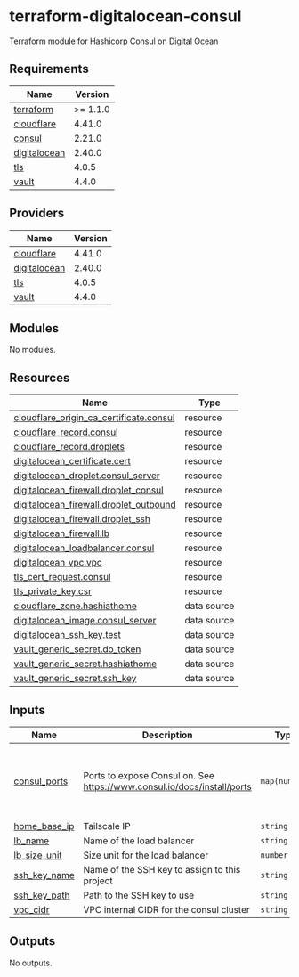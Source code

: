 # terraform-digitalocean-consul
Terraform module for Hashicorp Consul on Digital Ocean

<!-- BEGIN_TF_DOCS -->
## Requirements

| Name | Version |
|------|---------|
| <a name="requirement_terraform"></a> [terraform](#requirement\_terraform) | >= 1.1.0 |
| <a name="requirement_cloudflare"></a> [cloudflare](#requirement\_cloudflare) | 4.41.0 |
| <a name="requirement_consul"></a> [consul](#requirement\_consul) | 2.21.0 |
| <a name="requirement_digitalocean"></a> [digitalocean](#requirement\_digitalocean) | 2.40.0 |
| <a name="requirement_tls"></a> [tls](#requirement\_tls) | 4.0.5 |
| <a name="requirement_vault"></a> [vault](#requirement\_vault) | 4.4.0 |

## Providers

| Name | Version |
|------|---------|
| <a name="provider_cloudflare"></a> [cloudflare](#provider\_cloudflare) | 4.41.0 |
| <a name="provider_digitalocean"></a> [digitalocean](#provider\_digitalocean) | 2.40.0 |
| <a name="provider_tls"></a> [tls](#provider\_tls) | 4.0.5 |
| <a name="provider_vault"></a> [vault](#provider\_vault) | 4.4.0 |

## Modules

No modules.

## Resources

| Name | Type |
|------|------|
| [cloudflare_origin_ca_certificate.consul](https://registry.terraform.io/providers/cloudflare/cloudflare/4.41.0/docs/resources/origin_ca_certificate) | resource |
| [cloudflare_record.consul](https://registry.terraform.io/providers/cloudflare/cloudflare/4.41.0/docs/resources/record) | resource |
| [cloudflare_record.droplets](https://registry.terraform.io/providers/cloudflare/cloudflare/4.41.0/docs/resources/record) | resource |
| [digitalocean_certificate.cert](https://registry.terraform.io/providers/digitalocean/digitalocean/2.40.0/docs/resources/certificate) | resource |
| [digitalocean_droplet.consul_server](https://registry.terraform.io/providers/digitalocean/digitalocean/2.40.0/docs/resources/droplet) | resource |
| [digitalocean_firewall.droplet_consul](https://registry.terraform.io/providers/digitalocean/digitalocean/2.40.0/docs/resources/firewall) | resource |
| [digitalocean_firewall.droplet_outbound](https://registry.terraform.io/providers/digitalocean/digitalocean/2.40.0/docs/resources/firewall) | resource |
| [digitalocean_firewall.droplet_ssh](https://registry.terraform.io/providers/digitalocean/digitalocean/2.40.0/docs/resources/firewall) | resource |
| [digitalocean_firewall.lb](https://registry.terraform.io/providers/digitalocean/digitalocean/2.40.0/docs/resources/firewall) | resource |
| [digitalocean_loadbalancer.consul](https://registry.terraform.io/providers/digitalocean/digitalocean/2.40.0/docs/resources/loadbalancer) | resource |
| [digitalocean_vpc.vpc](https://registry.terraform.io/providers/digitalocean/digitalocean/2.40.0/docs/resources/vpc) | resource |
| [tls_cert_request.consul](https://registry.terraform.io/providers/hashicorp/tls/4.0.5/docs/resources/cert_request) | resource |
| [tls_private_key.csr](https://registry.terraform.io/providers/hashicorp/tls/4.0.5/docs/resources/private_key) | resource |
| [cloudflare_zone.hashiathome](https://registry.terraform.io/providers/cloudflare/cloudflare/4.41.0/docs/data-sources/zone) | data source |
| [digitalocean_image.consul_server](https://registry.terraform.io/providers/digitalocean/digitalocean/2.40.0/docs/data-sources/image) | data source |
| [digitalocean_ssh_key.test](https://registry.terraform.io/providers/digitalocean/digitalocean/2.40.0/docs/data-sources/ssh_key) | data source |
| [vault_generic_secret.do_token](https://registry.terraform.io/providers/hashicorp/vault/4.4.0/docs/data-sources/generic_secret) | data source |
| [vault_generic_secret.hashiathome](https://registry.terraform.io/providers/hashicorp/vault/4.4.0/docs/data-sources/generic_secret) | data source |
| [vault_generic_secret.ssh_key](https://registry.terraform.io/providers/hashicorp/vault/4.4.0/docs/data-sources/generic_secret) | data source |

## Inputs

| Name | Description | Type | Default | Required |
|------|-------------|------|---------|:--------:|
| <a name="input_consul_ports"></a> [consul\_ports](#input\_consul\_ports) | Ports to expose Consul on. See https://www.consul.io/docs/install/ports | `map(number)` | <pre>{<br>  "dns": 8600,<br>  "http": 8500,<br>  "serf-lan": 8301,<br>  "server": 8300<br>}</pre> | no |
| <a name="input_home_base_ip"></a> [home\_base\_ip](#input\_home\_base\_ip) | Tailscale IP | `string` | n/a | yes |
| <a name="input_lb_name"></a> [lb\_name](#input\_lb\_name) | Name of the load balancer | `string` | `"consul-lb"` | no |
| <a name="input_lb_size_unit"></a> [lb\_size\_unit](#input\_lb\_size\_unit) | Size unit for the load balancer | `number` | `1` | no |
| <a name="input_ssh_key_name"></a> [ssh\_key\_name](#input\_ssh\_key\_name) | Name of the SSH key to assign to this project | `string` | `"consul-key"` | no |
| <a name="input_ssh_key_path"></a> [ssh\_key\_path](#input\_ssh\_key\_path) | Path to the SSH key to use | `string` | `"~/.ssh/dokey.pub"` | no |
| <a name="input_vpc_cidr"></a> [vpc\_cidr](#input\_vpc\_cidr) | VPC internal CIDR for the consul cluster | `string` | `"10.10.20.0/24"` | no |

## Outputs

No outputs.
<!-- END_TF_DOCS -->